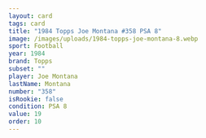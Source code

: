 ```yaml
---
layout: card
tags: card
title: "1984 Topps Joe Montana #358 PSA 8"
image: /images/uploads/1984-topps-joe-montana-8.webp
sport: Football
year: 1984
brand: Topps
subset: ""
player: Joe Montana
lastName: Montana
number: "358"
isRookie: false
condition: PSA 8
value: 19
order: 10
---
```

